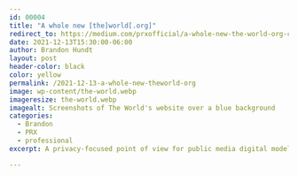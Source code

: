 ```yaml
---
id: 00004
title: "A whole new [the]world[.org]"
redirect_to: https://medium.com/prxofficial/a-whole-new-the-world-org-c83c717127aa
date: 2021-12-13T15:30:00-06:00
author: Brandon Hundt
layout: post
header-color: black
color: yellow
permalink: /2021-12-13-a-whole-new-theworld-org
image: wp-content/the-world.webp
imageresize: the-world.webp
imagealt: Screenshots of The World's website over a blue background
categories:
  - Brandon
  - PRX
  - professional
excerpt: A privacy-focused point of view for public media digital models

---
```

